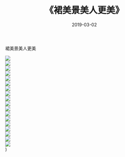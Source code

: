 ﻿---
layout: post
title:  《裙美景美人更美》
date:   2019-03-02
img: http://img.660000.xyz/Sharelink/唯美/2019/裙美景美人更美/000.jpg
categories: [美女, 清纯, 唯美]
---

裙美景美人更美

  ![](http://img.660000.xyz/Sharelink/唯美/2019/裙美景美人更美/001.jpg) <br> ![](http://img.660000.xyz/Sharelink/唯美/2019/裙美景美人更美/002.jpg) <br> ![](http://img.660000.xyz/Sharelink/唯美/2019/裙美景美人更美/003.jpg) <br> ![](http://img.660000.xyz/Sharelink/唯美/2019/裙美景美人更美/004.jpg) <br> ![](http://img.660000.xyz/Sharelink/唯美/2019/裙美景美人更美/005.jpg) <br> ![](http://img.660000.xyz/Sharelink/唯美/2019/裙美景美人更美/006.jpg) <br> ![](http://img.660000.xyz/Sharelink/唯美/2019/裙美景美人更美/007.jpg) <br> ![](http://img.660000.xyz/Sharelink/唯美/2019/裙美景美人更美/008.jpg) <br> ![](http://img.660000.xyz/Sharelink/唯美/2019/裙美景美人更美/009.jpg) <br> ![](http://img.660000.xyz/Sharelink/唯美/2019/裙美景美人更美/010.jpg) <br> ![](http://img.660000.xyz/Sharelink/唯美/2019/裙美景美人更美/011.jpg) <br> ![](http://img.660000.xyz/Sharelink/唯美/2019/裙美景美人更美/012.jpg) <br> ![](http://img.660000.xyz/Sharelink/唯美/2019/裙美景美人更美/013.jpg) <br> ![](http://img.660000.xyz/Sharelink/唯美/2019/裙美景美人更美/014.jpg) <br> ![](http://img.660000.xyz/Sharelink/唯美/2019/裙美景美人更美/015.jpg) <br> ![](http://img.660000.xyz/Sharelink/唯美/2019/裙美景美人更美/016.jpg) <br> ![](http://img.660000.xyz/Sharelink/唯美/2019/裙美景美人更美/017.jpg) <br> ![](http://img.660000.xyz/Sharelink/唯美/2019/裙美景美人更美/018.jpg) <br>) <br>